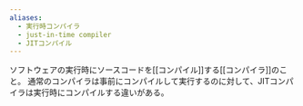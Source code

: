 ```yaml
---
aliases:
  - 実行時コンパイラ
  - just-in-time compiler
  - JITコンパイル
---
```

ソフトウェアの実行時にソースコードを[[コンパイル]]する[[コンパイラ]]のこと。
通常のコンパイラは事前にコンパイルして実行するのに対して、JITコンパイラは実行時にコンパイルする違いがある。